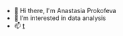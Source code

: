 - 👋 Hi there, I'm Anastasia Prokofeva
- 👀 I’m interested in data analysis
- 📫 [t](https://t.me/Anstsns)


